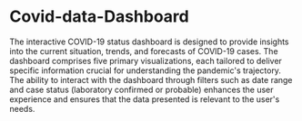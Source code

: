 # Covid-data-Dashboard
The interactive COVID-19 status dashboard is designed to provide insights into the current situation, trends, and forecasts of COVID-19 cases. The dashboard comprises five primary visualizations, each tailored to deliver specific information crucial for understanding the pandemic's trajectory. The ability to interact with the dashboard through filters such as date range and case status (laboratory confirmed or probable) enhances the user experience and ensures that the data presented is relevant to the user's needs.
